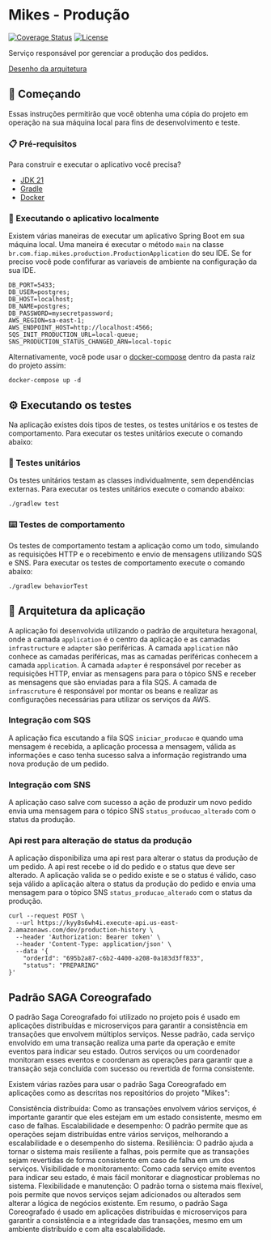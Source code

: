 # Mikes - Produção
[![Coverage Status](https://s3.amazonaws.com/assets.coveralls.io/badges/coveralls_90.svg)](https://s3.amazonaws.com/assets.coveralls.io/badges/coveralls_90.svg)
[![License](http://img.shields.io/:license-apache-blue.svg)](http://www.apache.org/licenses/LICENSE-2.0.html)

Serviço responsável por gerenciar a produção dos pedidos.

[Desenho da arquitetura](https://drive.google.com/file/d/12gofNmXk8W2QnhxiFWCI4OmvVH6Vsgun/view?usp=drive_link)

## 🚀 Começando

Essas instruções permitirão que você obtenha uma cópia do projeto em operação na sua máquina local para fins de desenvolvimento e teste.

### 📋 Pré-requisitos

Para construir e executar o aplicativo você precisa?

- [JDK 21](https://www.oracle.com/java/technologies/javase/jdk21-archive-downloads.html)
- [Gradle](https://gradle.org/install/)
- [Docker](https://docs.docker.com/get-docker/)

### 🔧 Executando o aplicativo localmente

Existem várias maneiras de executar um aplicativo Spring Boot em sua máquina local. Uma maneira é executar o método `main` na classe `br.com.fiap.mikes.production.ProductionApplication` do seu IDE. Se for preciso você pode confifurar as variaveis de ambiente na configuração da sua IDE.

```
DB_PORT=5433;
DB_USER=postgres;
DB_HOST=localhost;
DB_NAME=postgres;
DB_PASSWORD=mysecretpassword;
AWS_REGION=sa-east-1;
AWS_ENDPOINT_HOST=http://localhost:4566;
SQS_INIT_PRODUCTION_URL=local-queue;
SNS_PRODUCTION_STATUS_CHANGED_ARN=local-topic
```

Alternativamente, você pode usar o [docker-compose](https://docs.docker.com/compose/) dentro da pasta raiz do projeto assim:

```
docker-compose up -d
```

## ⚙️ Executando os testes

Na aplicação existes dois tipos de testes, os testes unitários e os testes de comportamento. Para executar os testes unitários execute o comando abaixo:

### 🔩 Testes unitários

Os testes unitários testam as classes individualmente, sem dependências externas. Para executar os testes unitários execute o comando abaixo:

```
./gradlew test
```

### ⌨️ Testes de comportamento

Os testes de comportamento testam a aplicação como um todo, simulando as requisições HTTP e o recebimento e envio de mensagens utilizando SQS e SNS. Para executar os testes de comportamento execute o comando abaixo:

```
./gradlew behaviorTest
```

## 📄 Arquitetura da aplicação

A aplicação foi desenvolvida utilizando o padrão de arquitetura hexagonal, onde a camada `application` é o centro da aplicação e as camadas `infrastructure` e `adapter` são periféricas. A camada `application` não conhece as camadas periféricas, mas as camadas periféricas conhecem a camada `application`. A camada `adapter` é responsável por receber as requisições HTTP, enviar as mensagens para para o tópico SNS e receber as mensagens que são enviadas para a fila SQS. A camada de `infrascruture` é responsável por montar os beans e realizar as configurações necessárias para utilizar os serviços da AWS.

### Integração com SQS

A aplicação fica escutando a fila SQS `iniciar_producao` e quando uma mensagem é recebida, a aplicação processa a mensagem, válida as informações e caso tenha sucesso salva a informação registrando uma nova produção de um pedido.

### Integração com SNS

A aplicação caso salve com sucesso a ação de produzir um novo pedido envia uma mensagem para o tópico SNS `status_producao_alterado` com o status da produção.

### Api rest para alteração de status da produção

A aplicação disponibiliza uma api rest para alterar o status da produção de um pedido. A api rest recebe o id do pedido e o status que deve ser alterado. A aplicação valida se o pedido existe e se o status é válido, caso seja válido a aplicação altera o status da produção do pedido e envia uma mensagem para o tópico SNS `status_producao_alterado` com o status da produção.

````shell
curl --request POST \
  --url https://kyy8s6wh4i.execute-api.us-east-2.amazonaws.com/dev/production-history \
  --header 'Authorization: Bearer token' \
  --header 'Content-Type: application/json' \
  --data '{
	"orderId": "695b2a87-c6b2-4400-a208-0a183d3ff833",
	"status": "PREPARING"
}'
````

## Padrão SAGA Coreografado

O padrão Saga Coreografado foi utilizado no projeto pois é usado em aplicações distribuídas e microserviços para garantir a consistência em transações que envolvem múltiplos serviços. Nesse padrão, cada serviço envolvido em uma transação realiza uma parte da operação e emite eventos para indicar seu estado. Outros serviços ou um coordenador monitoram esses eventos e coordenam as operações para garantir que a transação seja concluída com sucesso ou revertida de forma consistente.

Existem várias razões para usar o padrão Saga Coreografado em aplicações como as descritas nos repositórios do projeto "Mikes":

Consistência distribuída: Como as transações envolvem vários serviços, é importante garantir que eles estejam em um estado consistente, mesmo em caso de falhas.
Escalabilidade e desempenho: O padrão permite que as operações sejam distribuídas entre vários serviços, melhorando a escalabilidade e o desempenho do sistema.
Resiliência: O padrão ajuda a tornar o sistema mais resiliente a falhas, pois permite que as transações sejam revertidas de forma consistente em caso de falha em um dos serviços.
Visibilidade e monitoramento: Como cada serviço emite eventos para indicar seu estado, é mais fácil monitorar e diagnosticar problemas no sistema.
Flexibilidade e manutenção: O padrão torna o sistema mais flexível, pois permite que novos serviços sejam adicionados ou alterados sem alterar a lógica de negócios existente.
Em resumo, o padrão Saga Coreografado é usado em aplicações distribuídas e microserviços para garantir a consistência e a integridade das transações, mesmo em um ambiente distribuído e com alta escalabilidade.